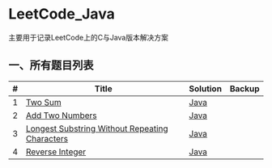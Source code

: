 # LeetCode_Java
主要用于记录LeetCode上的C与Java版本解决方案

## **一、所有题目列表**
|#|Title|Solution|Backup|
|---|----| ----- |---------|
|1|[Two Sum](https://leetcode.com/problems/two-sum/)|[Java](https://github.com/Gahon1995/LeetCode_Java/tree/master/solution/Java/src/com/gahon/easy/_001/TwoSum.java)|
|2|[Add Two Numbers](https://leetcode.com/problems/add-two-numbers/)|[Java](https://github.com/Gahon1995/LeetCode_Java/tree/master/solution/Java/src/com/gahon/medium/_002/AddTwoNumbers.java)|
|3|[Longest Substring Without Repeating Characters](https://leetcode.com/problems/longest-substring-without-repeating-characters/)|[Java](https://github.com/Gahon1995/LeetCode_Java/tree/master/solution/Java/src/com/gahon/medium/_003/LengthOfLongestSubstring.java)|
|4|[Reverse Integer](https://leetcode.com/problems/reverse-integer/)|[Java](https://github.com/Gahon1995/LeetCode_Java/tree/master/solution/Java/src/com/gahon/easy/_007/ReverseInteger.java)|
